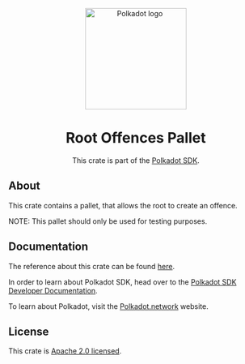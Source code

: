 <div align="center">

<img
alt="Polkadot logo" width="200"
src="https://raw.githubusercontent.com/paritytech/polkadot-sdk/rzadp/readmes/docs/images/Polkadot_Logo_Horizontal_Pink_BlackOnWhite.png">

# Root Offences Pallet

This crate is part of the [Polkadot SDK](https://github.com/paritytech/polkadot-sdk/).

</div>

## About

This crate contains a pallet, that allows the root to create an offence.

NOTE: This pallet should only be used for testing purposes.

## Documentation

The reference about this crate can be found [here](https://paritytech.github.io/polkadot-sdk/master/pallet_root_offences).

In order to learn about Polkadot SDK, head over to the [Polkadot SDK Developer Documentation](https://paritytech.github.io/polkadot-sdk/master/polkadot_sdk_docs/index.html).

To learn about Polkadot, visit the [Polkadot.network](https://polkadot.network/) website.

## License

This crate is [Apache 2.0 licensed](https://spdx.org/licenses/Apache-2.0.html).
